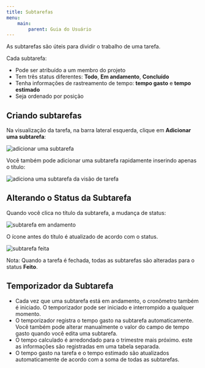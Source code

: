 ```yaml
---
title: Subtarefas
menu:
    main:
        parent: Guia do Usuário
---
```


As subtarefas são úteis para dividir o trabalho de uma tarefa.

Cada subtarefa:

-   Pode ser atribuído a um membro do projeto
-   Tem três status diferentes: **Todo**, **Em andamento**,
    **Concluído**
-   Tenha informações de rastreamento de tempo: **tempo gasto** e
    **tempo estimado**
-   Seja ordenado por posição

Criando subtarefas
------------------

Na visualização da tarefa, na barra lateral esquerda, clique em
**Adicionar uma subtarefa**:

![adicionar uma subtarefa](/images/v1/add-subtask.png)

Você também pode adicionar uma subtarefa rapidamente inserindo apenas o
título:

![adiciona uma subtarefa da visão de tarefa](/images/v1/add-subtask-shortcut.png)

Alterando o Status da Subtarefa
-------------------------------

Quando você clica no título da subtarefa, a mudança de status:

![subtarefa em andamento](/images/v1/subtask-status-inprogress.png)

O ícone antes do título é atualizado de acordo com o status.

![subtarefa feita](/images/v1/subtask-status-done.png)

Nota: Quando a tarefa é fechada, todas as subtarefas são alteradas para o status **Feito**.

Temporizador da Subtarefa
-------------------------

-   Cada vez que uma subtarefa está em andamento, o cronômetro também é
    iniciado. O temporizador pode ser iniciado e interrompido a qualquer
    momento.
-   O temporizador registra o tempo gasto na subtarefa automaticamente.
    Você também pode alterar manualmente o valor do campo de tempo gasto
    quando você edita uma subtarefa.
-   O tempo calculado é arredondado para o trimestre mais próximo. este
    as informações são registradas em uma tabela separada.
-   O tempo gasto na tarefa e o tempo estimado são atualizados
    automaticamente de acordo com a soma de todas as subtarefas.
